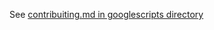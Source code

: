 See [contribuiting.md in googlescripts directory](googleScript/Contributing.md)

<!-- One time set up:

- create a GCP project with appropriate privileges
- fork this repository
- `yarn`
- create your own Google Apps Script project or ask Ethan to share his

  ```
  clasp login --no-localhost # will prompt you to login to your google account in browswer
  clasp create "<project title>"
  clasp push
  clasp setting projectId <projectid>
  ```

- get the project id of your GCP.
  - console.cloud.google.com
  - select your project from drop down at the top
  - project id is at the top of the page
  - copy the project number
  - make sure App Script API is enabled
- associate the cloud project with your app script

  - from the app script page for the project, click on settings Gear icon
  - click on Change Project under `Google Cloud Platform (GCP) Project`
    ![image](https://user-images.githubusercontent.com/32078396/178492415-12da0aa5-b5dc-431e-8a2c-cb08d4405de5.png)
  - click on link to navigate to GCP project associated with this project
  - enter the project number in the dialog on the App Script screen
    ![image](https://user-images.githubusercontent.com/32078396/178491762-d5d48dab-191d-41e1-b7ff-3b3315f9d734.png)

- `clasp run doGet` -->
